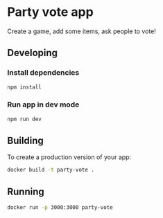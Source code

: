 # Party vote app

Create a game, add some items, ask people to vote!

## Developing

### Install dependencies
```bash
npm install
```

### Run app in dev mode
```bash
npm run dev
```

## Building

To create a production version of your app:

```bash
docker build -t party-vote .
```

## Running

```bash
docker run -p 3000:3000 party-vote
```
